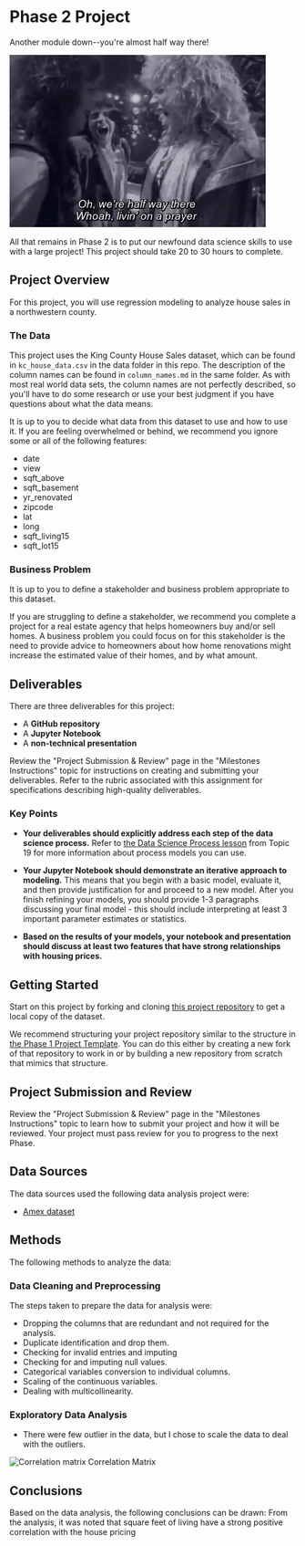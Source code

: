 # Phase 2 Project

Another module down--you're almost half way there!

![awesome](https://raw.githubusercontent.com/learn-co-curriculum/dsc-phase-2-project-campus/master/halfway-there.gif)

All that remains in Phase 2 is to put our newfound data science skills to use with a large project! This project should take 20 to 30 hours to complete.

## Project Overview

For this project, you will use regression modeling to analyze house sales in a northwestern county.

### The Data

This project uses the King County House Sales dataset, which can be found in  `kc_house_data.csv` in the data folder in this repo. The description of the column names can be found in `column_names.md` in the same folder. As with most real world data sets, the column names are not perfectly described, so you'll have to do some research or use your best judgment if you have questions about what the data means.

It is up to you to decide what data from this dataset to use and how to use it. If you are feeling overwhelmed or behind, we recommend you ignore some or all of the following features:

* date
* view
* sqft_above
* sqft_basement
* yr_renovated
* zipcode
* lat
* long
* sqft_living15
* sqft_lot15

### Business Problem

It is up to you to define a stakeholder and business problem appropriate to this dataset.

If you are struggling to define a stakeholder, we recommend you complete a project for a real estate agency that helps homeowners buy and/or sell homes. A business problem you could focus on for this stakeholder is the need to provide advice to homeowners about how home renovations might increase the estimated value of their homes, and by what amount.

## Deliverables

There are three deliverables for this project:

* A **GitHub repository**
* A **Jupyter Notebook**
* A **non-technical presentation**

Review the "Project Submission & Review" page in the "Milestones Instructions" topic for instructions on creating and submitting your deliverables. Refer to the rubric associated with this assignment for specifications describing high-quality deliverables.

### Key Points

* **Your deliverables should explicitly address each step of the data science process.** Refer to [the Data Science Process lesson](https://github.com/learn-co-curriculum/dsc-data-science-processes) from Topic 19 for more information about process models you can use.

* **Your Jupyter Notebook should demonstrate an iterative approach to modeling.** This means that you begin with a basic model, evaluate it, and then provide justification for and proceed to a new model. After you finish refining your models, you should provide 1-3 paragraphs discussing your final model - this should include interpreting at least 3 important parameter estimates or statistics.

* **Based on the results of your models, your notebook and presentation should discuss at least two features that have strong relationships with housing prices.**

## Getting Started

Start on this project by forking and cloning [this project repository](https://github.com/learn-co-curriculum/dsc-phase-2-project) to get a local copy of the dataset.

We recommend structuring your project repository similar to the structure in [the Phase 1 Project Template](https://github.com/learn-co-curriculum/dsc-project-template). You can do this either by creating a new fork of that repository to work in or by building a new repository from scratch that mimics that structure.

## Project Submission and Review

Review the "Project Submission & Review" page in the "Milestones Instructions" topic to learn how to submit your project and how it will be reviewed. Your project must pass review for you to progress to the next Phase.


## Data Sources
The data sources used the following data analysis project were:
* [Amex dataset](https://github.com/okudapascal/dsc-phase-2-project/blob/main/data/kc_house_data.csv)

## Methods
The following methods to analyze the data:
### Data Cleaning and Preprocessing
The steps taken to prepare the data for analysis were:
- Dropping the columns that are redundant and not required for the analysis.
- Duplicate identification and drop them.
- Checking for invalid entries and imputing
- Checking for and imputing null values.
- Categorical variables conversion to individual columns.
- Scaling of the continuous variables.
- Dealing with multicollinearity.



### Exploratory Data Analysis
- There were few outlier in the data, but I chose to scale the data to deal with the outliers.

![Correlation matrix](https://github.com/nyamskamau/FI_Phase1_Project/blob/main/image%201?raw=true)
Correlation Matrix

## Conclusions 
Based on the data analysis, the following conclusions can be drawn: From the analysis, it was noted that square feet of living have a strong positive correlation with the house pricing


